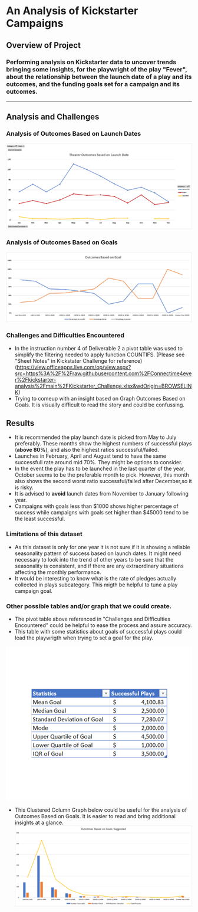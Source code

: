 # An Analysis of Kickstarter Campaigns
## Overview of Project
### Performing analysis on Kickstarter data to uncover trends bringing some insights, for the playwright of the play "Fever", about the relationship between the launch date of a play and its outcomes, and the funding goals set for a campaign and its outcomes. 
---
## Analysis and Challenges
### Analysis of Outcomes Based on Launch Dates

![Outcomes_Based_on_Launch_Date](https://github.com/Connectime4ever/kickstarter-analysis/blob/main/resources/Theater%20Outcomes%20Based%20on%20Launch%20Date.png)

### Analysis of Outcomes Based on Goals

![Outcomes_ Based_ on_ Goals](https://github.com/Connectime4ever/kickstarter-analysis/blob/main/resources/Outcomes%20Based%20on%20Goal.png)

### Challenges and Difficulties Encountered
- In the instruction number 4 of Deliverable 2 a pivot table was used to simplify the filtering needed to apply function COUNTIFS.  (Please see "Sheet Notes" in Kickstater Challenge for reference) (https://view.officeapps.live.com/op/view.aspx?src=https%3A%2F%2Fraw.githubusercontent.com%2FConnectime4ever%2Fkickstarter-analysis%2Fmain%2FKickstarter_Challenge.xlsx&wdOrigin=BROWSELINK)
- Trying to comeup with an insight based on Graph Outcomes Based on Goals. It is visually difficult to read the story and could be confussing.

## Results
- It is recommended the play launch date is picked from May to July preferably. These months show the highest numbers of successful plays  (**above 80%**), and also the highest ratios successful/failed.
- Launches in February, April and August tend to have the same successfull rate around mid 70%. They might be options to consider.
- In the event the play has to be launched in the last quarter of the year, October seems to be the preferable month to pick. However, this month also shows the second worst ratio successful/failed after December,so it is risky.
- It is advised to **avoid** launch dates from November to January following year. 
- Campaigns with goals less than $1000 shows higher percentage of success while campaigns with goals set higher than $45000 tend to be the least successful.               
### Limitations of this dataset
- As this dataset is only for one year it is not sure if it is showing a reliable seasonality pattern of success based on launch dates. It might need necessary to look into the trend of other years to be sure that the seasonality is consistent, and if there are any extraordinary situations affecting the monthly performance. 
- It would be interesting to know what is the rate of pledges actually collected in plays subcategory. This migth be helpful to tune a play campaign goal.
### Other possible tables and/or graph that we could create. 
- The pivot table above referenced in "Challenges and Difficulties Encountered" could be helpful to ease the process and assure accuracy.
- This table with some statistics about goals of successful plays could lead the playwrigth when trying to set a goal for the play.

![Statistics_of_ Successful_Plays_Goals](https://github.com/Connectime4ever/kickstarter-analysis/blob/main/resources/Statistics%20of%20Successful%20Plays.png)
- This Clustered Column Graph below could be useful for the analysis of Outcomes Based on Goals. It is easier to read and bring additional insights at a glance.
![Outcomes_Based_on_Goals_Suggested](https://github.com/Connectime4ever/kickstarter-analysis/blob/main/resources/Outcomes%20Based%20on%20Goals%20Suggested.png)